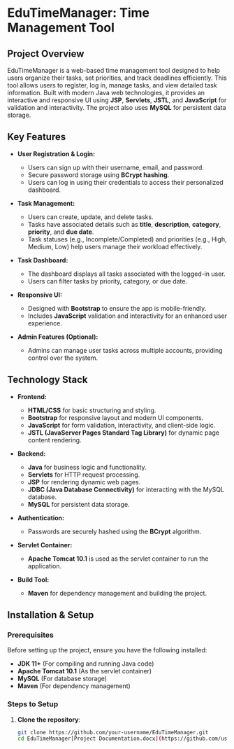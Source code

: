 # EduTimeManager: Time Management Tool

## **Project Overview**

EduTimeManager is a web-based time management tool designed to help users organize their tasks, set priorities, and track deadlines efficiently. This tool allows users to register, log in, manage tasks, and view detailed task information. Built with modern Java web technologies, it provides an interactive and responsive UI using **JSP**, **Servlets**, **JSTL**, and **JavaScript** for validation and interactivity. The project also uses **MySQL** for persistent data storage.

## **Key Features**

- **User Registration & Login:**
  - Users can sign up with their username, email, and password.
  - Secure password storage using **BCrypt hashing**.
  - Users can log in using their credentials to access their personalized dashboard.

- **Task Management:**
  - Users can create, update, and delete tasks.
  - Tasks have associated details such as **title**, **description**, **category**, **priority**, and **due date**.
  - Task statuses (e.g., Incomplete/Completed) and priorities (e.g., High, Medium, Low) help users manage their workload effectively.

- **Task Dashboard:**
  - The dashboard displays all tasks associated with the logged-in user.
  - Users can filter tasks by priority, category, or due date.
  
- **Responsive UI:**
  - Designed with **Bootstrap** to ensure the app is mobile-friendly.
  - Includes **JavaScript** validation and interactivity for an enhanced user experience.

- **Admin Features (Optional):**
  - Admins can manage user tasks across multiple accounts, providing control over the system.

## **Technology Stack**

- **Frontend:** 
  - **HTML/CSS** for basic structuring and styling.
  - **Bootstrap** for responsive layout and modern UI components.
  - **JavaScript** for form validation, interactivity, and client-side logic.
  - **JSTL (JavaServer Pages Standard Tag Library)** for dynamic page content rendering.

- **Backend:**
  - **Java** for business logic and functionality.
  - **Servlets** for HTTP request processing.
  - **JSP** for rendering dynamic web pages.
  - **JDBC (Java Database Connectivity)** for interacting with the MySQL database.
  - **MySQL** for persistent data storage.
  
- **Authentication:**
  - Passwords are securely hashed using the **BCrypt** algorithm.

- **Servlet Container:**
  - **Apache Tomcat 10.1** is used as the servlet container to run the application.

- **Build Tool:**
  - **Maven** for dependency management and building the project.

## **Installation & Setup**

### **Prerequisites**

Before setting up the project, ensure you have the following installed:

- **JDK 11+** (For compiling and running Java code)
- **Apache Tomcat 10.1** (As the servlet container)
- **MySQL** (For database storage)
- **Maven** (For dependency management)

### **Steps to Setup**

1. **Clone the repository**:

   ```bash
   git clone https://github.com/your-username/EduTimeManager.git
   cd EduTimeManager[Project Documentation.docx](https://github.com/user-attachments/files/18317417/Project.Documentation.docx)

